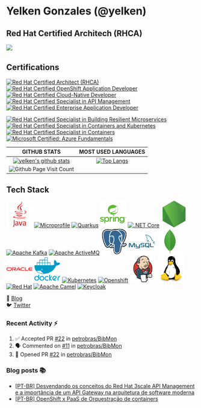 # Yelken Gonzales (@yelken)
## Red Hat Certified Architech (RHCA)
[![](https://img.shields.io/badge/Senior%20Middleware%20Architect%20at%20Hub4IT%20-ee0000)](https://hub4it.com.br)

## Certifications
<!--START_SECTION:badges-->
[![Red Hat Certified Architect (RHCA)](https://images.credly.com/size/110x110/images/fdac57a1-cecc-4790-89da-ac5e6121fef1/image.png)](https://www.credly.com/badges/33740ba3-3278-4295-a245-0d60419b64d5 "Red Hat Certified Architect (RHCA)")
[![Red Hat Certified OpenShift Application Developer](https://images.credly.com/size/110x110/images/f7107c13-ff27-467c-ac8e-ba4ba609050b/image.png)](https://www.credly.com/badges/4428a0e5-93b3-4548-ae8d-1f4526cc7a01 "Red Hat Certified OpenShift Application Developer")
[![Red Hat Certified Cloud-Native Developer](https://images.credly.com/size/110x110/images/12ef4e4e-3d8d-4caf-9ab1-858c5bcb9619/image.png)](https://www.credly.com/badges/1cdc68f2-7815-4407-9e9a-cbd3f41d37b6 "Red Hat Certified Cloud-Native Developer")
[![Red Hat Certified Specialist in API Management](https://images.credly.com/size/110x110/images/6eb5499c-cf76-4837-ac72-6a254139af1a/image.png)](https://www.credly.com/badges/9b019dd2-3057-4cfa-b77e-b026cb75c928 "Red Hat Certified Specialist in API Management")
[![Red Hat Certified Enterprise Application Developer](https://images.credly.com/size/100x100/images/ae7dd2bd-1d04-43d9-b148-1ef79ec45129/image.png)](https://www.credly.com/badges/0f7872f5-2787-4fdf-83fb-376ff0c91a4c "Red Hat Certified Enterprise Application Developer")

[![Red Hat Certified Specialist in Building Resilient Microservices](https://images.credly.com/size/110x110/images/0f573c61-16d5-413e-a556-337b2d985acc/image.png)](https://www.credly.com/badges/e6991fdc-a75b-4402-9d0b-a66894ec6dee "Red Hat Certified Specialist in Building Resilient Microservices")
[![Red Hat Certified Specialist in Containers and Kubernetes](https://images.credly.com/size/110x110/images/1dd8824f-d6b6-4967-906a-7bd3c0063fae/image.png)](https://www.credly.com/badges/956f91ac-90a2-4266-8231-7dd5490246b9 "Red Hat Certified Specialist in Containers and Kubernetes")
[![Red Hat Certified Specialist in Containers](https://images.credly.com/size/110x110/images/272f17b3-2eb9-4e5f-aa3c-66c6b137fb27/image.png)](https://www.credly.com/badges/9feb167c-f70d-430a-b5f6-8ca403fa6297 "Red Hat Certified Specialist in Containers")
[![Microsoft Certified: Azure Fundamentals](https://images.credly.com/size/110x110/images/be8fcaeb-c769-4858-b567-ffaaa73ce8cf/image.png)]([http://www.credly.com/badges/978b870e-168d-4533-81f6-1212169e299b](https://www.credly.com/badges/b5d1b3ce-7fec-4bcb-9076-a3c5407c6e9f) "Microsoft Certified: Azure Fundamentals")
<!--END_SECTION:badges-->


|GITHUB STATS|MOST USED LANGUAGES|
|:---:|:---:|
|[![yelken's github stats](https://github-readme-stats.vercel.app/api?username=yelken&hide=issues&count_private=true&show_icons=true&theme=tokyonight)](https://github.com/anuraghazra/github-readme-stats)|[![Top Langs](https://github-readme-stats.vercel.app/api/top-langs/?username=yelken&hide=Rich%20Text%20Format,html,css,python,javascript&langs_count=10&layout=compact&theme=tokyonight)](https://github.com/anuraghazra/github-readme-stats)|
|![Github Page Visit Count](https://komarev.com/ghpvc/?username=yelken)||

## Tech Stack
<a href="https://www.java.com/en/"><img src="https://raw.githubusercontent.com/devicons/devicon/master/icons/java/java-plain-wordmark.svg" alt="Java" width="70" height="70"/></a>
<a href="https://microprofile.io/"><img src="https://microprofile.io/wp-content/uploads/2022/09/microprofile-horizontal-white_bg-tagline-1.svg" alt="Microprofile" width="100" height="90"/></a>
<a href="https://quarkus.io/"><img src="https://www.opensourcerers.org/wp-content/uploads/2020/11/quarkus_blogpost_formallogo-3.png" alt="Quarkus" width="80" height="70"/></a>
<a href="https://spring.io/projects/spring-boot"><img src="https://github.com/devicons/devicon/blob/master/icons/spring/spring-original-wordmark.svg" alt="Spring Boot" width="70" height="70"/></a>
<a href="https://dotnet.microsoft.com"><img src="https://www.itarchitectsnews.com/wp-content/uploads/NET_Core_Logo.svg_-1024x1024.png" alt=".NET Core" width="70" height="70"/></a>
<a href="https://nodejs.org/en"><img src="https://raw.githubusercontent.com/devicons/devicon/master/icons/nodejs/nodejs-original.svg" alt="NodeJS" width="70" height="70"/></a>
<a href="https://kafka.apache.org"><img src="https://www.vectorlogo.zone/logos/apache_kafka/apache_kafka-icon.svg" alt="Apache Kafka" width="70" height="70"/></a>
<a href="https://activemq.apache.org/"><img src="https://activemq.apache.org/assets/img/activemq_logo_black_small.png" alt="Apache ActiveMQ" width="90" height="70"/></a>
<a href="https://www.postgresql.org/"><img src="https://raw.githubusercontent.com/devicons/devicon/master/icons/postgresql/postgresql-original.svg" alt="Postgres" width="70" height="70"/></a>
<a href="https://www.mysql.com/"><img src="https://raw.githubusercontent.com/devicons/devicon/master/icons/mysql/mysql-plain-wordmark.svg" alt="MySQL SQL" width="70" height="70"/></a>
<a href="https://www.mongodb.com/"><img src="https://raw.githubusercontent.com/devicons/devicon/master/icons/mongodb/mongodb-original.svg" alt="MongoDB" width="70" height="70"/></a>
<a href="https://oracle.com"><img src="https://raw.githubusercontent.com/devicons/devicon/master/icons/oracle/oracle-original.svg" alt="Oracle" width="70" height="70"/></a>
<a href="https://www.docker.com/"><img src="https://raw.githubusercontent.com/devicons/devicon/master/icons/docker/docker-plain-wordmark.svg" alt="Docker" width="70" height="70"/></a>
<a href="https://kubernetes.io/"><img src="https://upload.wikimedia.org/wikipedia/commons/3/39/Kubernetes_logo_without_workmark.svg" alt="Kubernetes" width="70" height="70"/></a>
<a href="https://www.redhat.com/en/technologies/cloud-computing/openshift"><img src="https://download.logo.wine/logo/OpenShift/OpenShift-Logo.wine.png" alt="Openshift" width="100" height="90"/></a>
<a href="https://www.jenkins.io/"><img src="https://raw.githubusercontent.com/devicons/devicon/master/icons/jenkins/jenkins-original.svg" alt="Jenkins" width="70" height="70"/></a>
<a href="https://en.wikipedia.org/wiki/Linux"><img src="https://raw.githubusercontent.com/devicons/devicon/master/icons/linux/linux-original.svg" alt="Linux" width="70" height="70"/></a>
<a href="https://www.redhat.com"><img src="https://www.pngrepo.com/png/354273/512/redhat-icon.png" alt="Red Hat" width="70" height="70"/></a>
<a href="https://camel.apache.org/"><img src="https://camel.apache.org/_/img/logo-camel-medium-372cf8688f.png" alt="Apache Camel" width="90" height="70"/></a>
<a href="https://www.keycloak.org/"><img src="https://www.keycloak.org/resources/images/logo.svg" alt="Keycloak" width="100" height="90"/></a>

📝 [Blog](http://yelkengonzales.dev)<br/>
:bird: [Twitter](http://twitter.com/yelkengonzales)

### Recent Activity :zap:
<!--START_SECTION:activity-->
1. ✅ Accepted PR [#22](https://github.com/petrobras/BibMon/pull/22) in [petrobras/BibMon](https://github.com/petrobras/BibMon)
2. 🗣 Commented on [#11](https://github.com/petrobras/BibMon/issues/11) in [petrobras/BibMon](https://github.com/petrobras/BibMon)
3. 💪 Opened PR [#22](https://github.com/petrobras/BibMon/pull/22) in [petrobras/BibMon](https://github.com/petrobras/BibMon)
<!--END_SECTION:activity-->

### Blog posts :books:
- [[PT-BR] Desvendando os conceitos do Red Hat 3scale API Management e a importância de um API Gateway na arquitetura de software moderna](https://yelkengonzales.dev/desvendando-os-conceitos-do-red-hat-3scale-api-management-e-a-importancia-de-um-api-gateway-na-arquitetura-de-software-moderna)
- [[PT-BR] OpenShift x PaaS de Orquestração de containers](https://yelkengonzales.dev/openshift-x-paas-de-orquestracao-de-containers)
